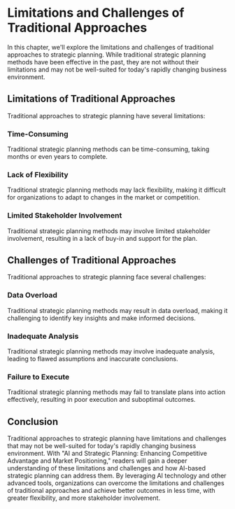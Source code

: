 Limitations and Challenges of Traditional Approaches
===============================================================================================

In this chapter, we'll explore the limitations and challenges of traditional approaches to strategic planning. While traditional strategic planning methods have been effective in the past, they are not without their limitations and may not be well-suited for today's rapidly changing business environment.

Limitations of Traditional Approaches
-------------------------------------

Traditional approaches to strategic planning have several limitations:

### Time-Consuming

Traditional strategic planning methods can be time-consuming, taking months or even years to complete.

### Lack of Flexibility

Traditional strategic planning methods may lack flexibility, making it difficult for organizations to adapt to changes in the market or competition.

### Limited Stakeholder Involvement

Traditional strategic planning methods may involve limited stakeholder involvement, resulting in a lack of buy-in and support for the plan.

Challenges of Traditional Approaches
------------------------------------

Traditional approaches to strategic planning face several challenges:

### Data Overload

Traditional strategic planning methods may result in data overload, making it challenging to identify key insights and make informed decisions.

### Inadequate Analysis

Traditional strategic planning methods may involve inadequate analysis, leading to flawed assumptions and inaccurate conclusions.

### Failure to Execute

Traditional strategic planning methods may fail to translate plans into action effectively, resulting in poor execution and suboptimal outcomes.

Conclusion
----------

Traditional approaches to strategic planning have limitations and challenges that may not be well-suited for today's rapidly changing business environment. With "AI and Strategic Planning: Enhancing Competitive Advantage and Market Positioning," readers will gain a deeper understanding of these limitations and challenges and how AI-based strategic planning can address them. By leveraging AI technology and other advanced tools, organizations can overcome the limitations and challenges of traditional approaches and achieve better outcomes in less time, with greater flexibility, and more stakeholder involvement.


